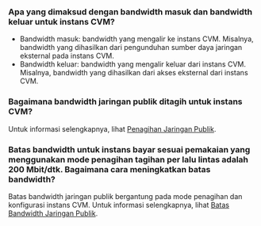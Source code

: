 ### Apa yang dimaksud dengan bandwidth masuk dan bandwidth keluar untuk instans CVM?
- Bandwidth masuk: bandwidth yang mengalir ke instans CVM. Misalnya, bandwidth yang dihasilkan dari pengunduhan sumber daya jaringan eksternal pada instans CVM.
- Bandwidth keluar: bandwidth yang mengalir keluar dari instans CVM. Misalnya, bandwidth yang dihasilkan dari akses eksternal dari instans CVM.

### Bagaimana bandwidth jaringan publik ditagih untuk instans CVM?
Untuk informasi selengkapnya, lihat [Penagihan Jaringan Publik](https://intl.cloud.tencent.com/document/product/213/10578).

### Batas bandwidth untuk instans bayar sesuai pemakaian yang menggunakan mode penagihan tagihan per lalu lintas adalah 200 Mbit/dtk. Bagaimana cara meningkatkan batas bandwidth?
Batas bandwidth jaringan publik bergantung pada mode penagihan dan konfigurasi instans CVM. Untuk informasi selengkapnya, lihat [Batas Bandwidth Jaringan Publik](https://intl.cloud.tencent.com/document/product/213/12523).

